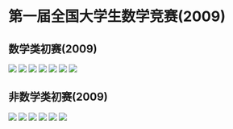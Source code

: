 # 第一届全国大学生数学竞赛(2009)

## 数学类初赛(2009)

![](111.jpg)
![](112.jpg)
![](113.jpg)
![](114.jpg)
![](115.jpg)
![](116.jpg)
![](117.jpg)

## 非数学类初赛(2009)

![](121.jpg)
![](122.jpg)
![](123.jpg)
![](124.jpg)
![](125.jpg)
![](126.jpg)